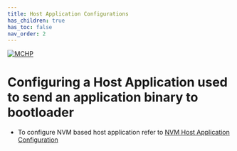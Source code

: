 ```yaml
---
title: Host Application Configurations
has_children: true
has_toc: false
nav_order: 2
---
```


[![MCHP](https://www.microchip.com/ResourcePackages/Microchip/assets/dist/images/logo.png)](https://www.microchip.com)

# Configuring a Host Application used to send an application binary to bootloader

- To configure NVM based host application refer to [NVM Host Application Configuration](./readme_configure_host_app_nvm.md)
